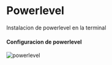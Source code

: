 # Powerlevel

Instalacion de powerlevel en la terminal

#### Configuracion de powerlevel

![powerlevel](https://raw.githubusercontent.com/romkatv/powerlevel10k-media/master/configuration-wizard.gif)
